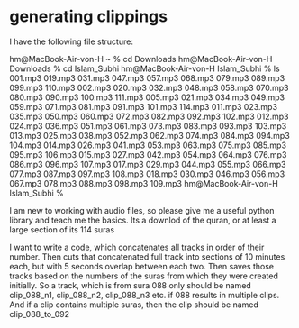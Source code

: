 # generating clippings
I have the following file structure:

hm@MacBook-Air-von-H ~ % cd Downloads 
hm@MacBook-Air-von-H Downloads % cd Islam_Subhi 
hm@MacBook-Air-von-H Islam_Subhi % ls
001.mp3	019.mp3	031.mp3	047.mp3	057.mp3	068.mp3	079.mp3	089.mp3	099.mp3	110.mp3
002.mp3	020.mp3	032.mp3	048.mp3	058.mp3	070.mp3	080.mp3	090.mp3	100.mp3	111.mp3
005.mp3	021.mp3	034.mp3	049.mp3	059.mp3	071.mp3	081.mp3	091.mp3	101.mp3	114.mp3
011.mp3	023.mp3	035.mp3	050.mp3	060.mp3	072.mp3	082.mp3	092.mp3	102.mp3
012.mp3	024.mp3	036.mp3	051.mp3	061.mp3	073.mp3	083.mp3	093.mp3	103.mp3
013.mp3	025.mp3	038.mp3	052.mp3	062.mp3	074.mp3	084.mp3	094.mp3	104.mp3
014.mp3	026.mp3	041.mp3	053.mp3	063.mp3	075.mp3	085.mp3	095.mp3	106.mp3
015.mp3	027.mp3	042.mp3	054.mp3	064.mp3	076.mp3	086.mp3	096.mp3	107.mp3
017.mp3	029.mp3	044.mp3	055.mp3	066.mp3	077.mp3	087.mp3	097.mp3	108.mp3
018.mp3	030.mp3	046.mp3	056.mp3	067.mp3	078.mp3	088.mp3	098.mp3	109.mp3
hm@MacBook-Air-von-H Islam_Subhi % 


I am new to working with audio files, so please give me a useful python library and teach me the basics.
Its a downlod of the quran, or at least a large section of its 114 suras

I want to write a code, which concatenates all tracks in order of their number. Then cuts that concatenated full track into sections of 10 minutes each, but with 5 seconds overlap between each two. Then saves those tracks based on the numbers of the suras from which they were created initially. So a track, which is from sura 088 only should be named clip_088_n1, clip_088_n2, clip_088_n3 etc. if 088 results in multiple clips. And if a clip contains multiple suras, then the clip should be named clip_088_to_092